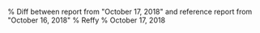 % Diff between report from "October 17, 2018" and reference report from "October 16, 2018"
% Reffy
% October 17, 2018

